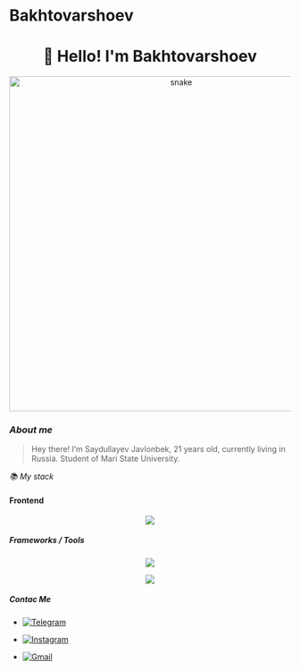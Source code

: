 # Bakhtovarshoev
<h1 align="center">👋 Hello! I'm Bakhtovarshoev </h1>

<p align="center">
 <img width="600" src="assets/github-snake.svg" alt="snake"/>
</p>

### <i>About me</i>

>Hey there! I’m Saydullayev Javlonbek, 21 years old, currently living in Russia. Student of Mari State University.

<i>📚 My stack</i>

#### Frontend
<p align="center">
  <a href="https://skillicons.dev">
    <img src="https://skillicons.dev/icons?i=html,css,js,react,ts" />
  </a>
</p>

##### Frameworks / Tools
<p align="center">
  <a href="https://skillicons.dev">
    <img src="https://skillicons.dev/icons?i=bootstrap,sass,tailwind,vscode" />
  </a>
</p>

<p align="center">
  <a href="https://skillicons.dev">
    <img src="https://skillicons.dev/icons?i=git,bash,linux" />
  </a>
</p>


##### <i>Contac Me</i>

- [![Telegram](https://img.shields.io/badge/-Telegram-2CA5E0?style=flat&logo=telegram&logoColor=white)](https://t.me/Saydullayev_017)

- [![Instagram](https://img.shields.io/badge/-Instagram-2CA5E0?style=flat&logo=instagram&logoColor=red)](https://instagram.com/saydullayev_017?igshid=OGQ5ZDc2ODk2ZA==)

- [![Gmail](https://img.shields.io/badge/-Gmail-2CA5E0?style=flat&logo=gmail&logoColor=red)](https://saydullayevjavlonbek2002@gmail.com)
